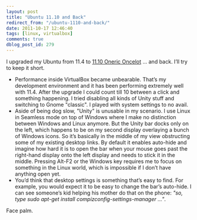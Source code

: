 ```yaml
---
layout: post
title: "Ubuntu 11.10 and Back"
redirect_from: "/ubuntu-1110-and-back/"
date: 2011-10-17 12:46:40
tags: [linux, virtualbox]
comments: true
dblog_post_id: 279
---
```

I upgraded my Ubuntu from 11.4 to [11.10 Oneric Oncelot](http://releases.ubuntu.com/oneiric/) ... and back. I’ll try to keep it short.

- Performance inside VirtualBox became unbearable. That’s my development environment and it has been performing extremely well with 11.4. After the upgrade I could count till 10 between a click and something happening. I tried disabling all kinds of Unity stuff and switching to Gnome "classic". I played with system settings to no avail.
- Aside of being dog slow, "Unity" is unusable in my scenario. I use Linux in Seamless mode on top of Windows where I make no distinction between Windows and Linux anymore. But the Unity bar docks only on the left, which happens to be on my second display overlaying a bunch of Windows icons. So it’s basically in the middle of my view obstructing some of my existing desktop links. By default it enables auto-hide and imagine how hard it is to open the bar when your mouse goes past the right-hand display onto the left display and needs to stick it in the middle. Pressing Alt-F2 or the Windows key requires me to focus on something in the Linux world, which is impossible if I don’t have anything open yet.
- You’d think that desktop settings is something that’s easy to find. For example, you would expect it to be easy to change the bar’s auto-hide. I can see someone’s kid helping his mother do that on the phone: _"so, type sudo apt-get install compizconfig-settings-manager ..."_.

Face palm.

